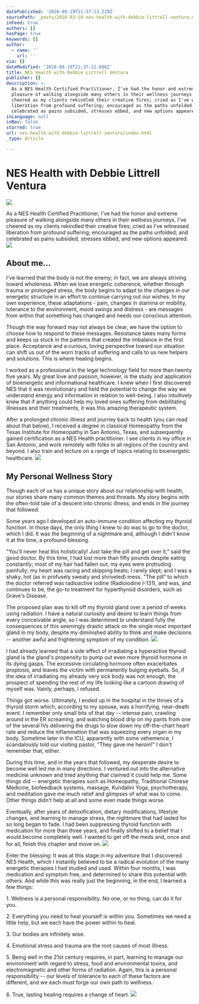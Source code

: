 ```yaml
---
datePublished: '2016-08-19T21:37:13.229Z'
sourcePath: _posts/2016-03-10-nes-health-with-debbie-littrell-ventura.md
inFeed: true
authors: []
hasPage: true
keywords: []
author:
  - name: ''
    url: ''
via: {}
dateModified: '2016-08-19T21:37:12.696Z'
title: NES Health with Debbie Littrell Ventura
publisher: {}
description: >-
  As a NES Health Certified Practitioner, I've had the honor and extreme
  pleasure of walking alongside many others in their wellness journeys. I've
  cheered as my clients rekindled their creative fires; cried as I've witnessed
  liberation from profound suffering; encouraged as the paths unfolded; and
  celebrated as pains subsided, stresses ebbed, and new options appeared.
inLanguage: null
inNav: false
starred: true
url: nes-health-with-debbie-littrell-ventura/index.html
_type: Article

---
```

# NES Health with Debbie Littrell Ventura
![](https://the-grid-user-content.s3-us-west-2.amazonaws.com/649585b8-4cd7-4d18-9f21-cc62d889442b.jpg)

As a NES Health Certified Practitioner, I've had the honor and extreme pleasure of walking alongside many others in their wellness journeys. I've cheered as my clients rekindled their creative fires; cried as I've witnessed liberation from profound suffering; encouraged as the paths unfolded; and celebrated as pains subsided, stresses ebbed, and new options appeared.
![](https://the-grid-user-content.s3-us-west-2.amazonaws.com/88c4c412-5a12-41c4-9dbe-df18a9c1b733.jpg)

## About me...

I've learned that the body is not the enemy; in fact, we are always striving toward wholeness. When we lose energetic coherence, whether through trauma or prolonged stress, the body begins to adapt to the changes in our energetic structure in an effort to continue carrying out our wishes. In my own experience, these adaptations - pain, changes in stamina or mobility, tolerance to the environment, mood swings and distress - are messages from within that something has changed and needs our conscious attention.

Though the way forward may not always be clear, we have the option to choose how to respond to these messages. Resistance takes many forms and keeps us stuck in the patterns that created the imbalance in the first place. Acceptance and a curious, loving perspective toward our situation can shift us out of the worn tracks of suffering and calls to us new helpers and solutions. This is where healing begins.

I worked as a professional in the legal technology field for more than twenty five years. My great love and passion, however, is the study and application of bioenergetic and informational healthcare. I knew when I first discovered NES that it was revolutionary and held the potential to change the way we understand energy and information in relation to well-being. I also intuitively knew that if anything could help my loved ones suffering from debilitating illnesses and their treatments, it was this amazing therapeutic system.

After a prolonged chronic illness and journey back to health (you can read about that below), I received a degree in classical Homeopathy from the Texas Institute for Homeopathy in San Antonio, Texas, and subsequently gained certification as a NES Health practitioner. I see clients in my office in San Antonio, and work remotely with folks in all regions of the country and beyond. I also train and lecture on a range of topics relating to bioenergetic healthcare.
![](https://the-grid-user-content.s3-us-west-2.amazonaws.com/92c761de-7614-422f-b669-19a7590e2377.jpg)

## My Personal Wellness Story

Though each of us has a unique story about our relationship with health, our stories share many common themes and threads. My story begins with the often-told tale of a descent into chronic illness, and ends in the journey that followed.

Some years ago I developed an auto-immune condition affecting my thyroid function. In those days, the only thing I knew to do was to go to the doctor, which I did. It was the beginning of a nightmare and, although I didn't know it at the time, a profound blessing.

"You'll never heal this holistically! Just take the pill and get over it," said the good doctor. By this time, I had lost more than fifty pounds despite eating constantly; most of my hair had fallen out; my eyes were protruding painfully; my heart was racing and skipping beats; I rarely slept; and I was a shaky, hot (as in profusely sweaty and shriveled) mess. "The pill" to which the doctor referred was radioactive iodine (Radioiodine I-131), and was, and continues to be, the go-to treatment for hyperthyroid disorders, such as Grave's Disease.

The proposed plan was to kill off my thyroid gland over a period of weeks using radiation. I have a natural curiosity and desire to learn things from every conceivable angle, so I was determined to understand fully the consequences of this seemingly drastic attack on the single most important gland in my body, despite my diminished ability to think and make decisions -- another awful and frightening symptom of my condition.
![](https://s3-us-west-2.amazonaws.com/the-grid-img/p/2cfbb191978e3d3d49610faa5ab86b90437670b6.jpg)

I had already learned that a side effect of irradiating a hyperactive thyroid gland is the gland's propensity to pump out even more thyroid hormone in its dying gasps. The excessive circulating hormone often exacerbates proptosis, and leaves the victim with permanently bulging eyeballs. So, if the idea of irradiating my already very sick body was not enough, the prospect of spending the rest of my life looking like a cartoon drawing of myself was. Vainly, perhaps, I refused.

Things got worse. Ultimately, I ended up in the hospital in the throes of a thyroid storm which, according to my spouse, was a horrifying, near-death event. I remember only small bits of that day -- intense pain, crawling around in the ER screaming, and watching blood drip on my pants from one of the several IVs delivering the drugs to slow down my off-the-chart heart rate and reduce the inflammation that was squeezing every organ in my body. Sometime later in the ICU, apparently with some vehemence, I scandalously told our visiting pastor, "They gave me heroin!" I don't remember that, either.

During this time, and in the years that followed, my desperate desire to become well led me in many directions. I ventured out into the alternative medicine unknown and tried anything that claimed it could help me. Some things did -- energetic therapies such as Homeopathy, Traditional Chinese Medicine, biofeedback systems, massage, Kundalini Yoga, psychotherapy, and meditation gave me much relief and glimpses of what was to come. Other things didn't help at all and some even made things worse.

Eventually, after years of detoxification, dietary modifications, lifestyle changes, and learning to manage stress, the nightmare that had lasted for so long began to fade. I had been suppressing thyroid function with medication for more than three years, and finally shifted to a belief that I would become completely well. I wanted to get off the meds and, once and for all, finish this chapter and move on.
![](https://the-grid-user-content.s3-us-west-2.amazonaws.com/e04287b5-536c-4019-8681-2b8d3a4db472.jpg)

Enter the blessing: It was at this stage in my adventure that I discovered NES Health, which I instantly believed to be a radical evolution of the many energetic therapies I had studied and used. Within four months, I was medication and symptom free, and determined to share this potential with others. And while this was really just the beginning, in the end, I learned a few things:

1\. Wellness is a personal responsibility. No one, or no thing, can do it for you.

2\. Everything you need to heal yourself is within you. Sometimes we need a little help, but we each have the power within to heal.

3\. Our bodies are infinitely wise.

4\. Emotional stress and trauma are the root causes of most illness.

5\. Being well in the 21st century requires, in part, learning to manage our environment with regard to stress, food and environmental toxins, and electromagnetic and other forms of radiation. Again, this is a personal responsibility -- our levels of tolerance to each of these factors are different, and we each must forge our own path to wellness.

6\. True, lasting healing requires a change of heart.
![](https://the-grid-user-content.s3-us-west-2.amazonaws.com/481de2df-c54a-494d-a598-d6947d9ddd86.jpg)